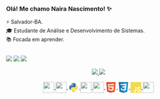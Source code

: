 ### Olá! Me chamo Naira Nascimento! ✨

⚡ Salvador-BA. <br>
🎓 Estudante de Análise e Desenvolvimento de Sistemas. <br>
📚 Focada em aprender. <br>

  ##
 
<div> 
  <a href ="https://github.com/nairasn/" target="_blank"><img src="https://img.shields.io/badge/GitHub-100000?style=for-the-badge&logo=github&logoColor=white"></a>
  <a href ="mailto:nascimentosnaira@gmail.com"><img src="https://img.shields.io/badge/Gmail-D14836?style=for-the-badge&logo=gmail&logoColor=white"></a>
  <a href="https://www.linkedin.com/in/naira-nascimento/" target="_blank"><img src="https://img.shields.io/badge/LinkedIn-0077B5?style=for-the-badge&logo=linkedin&logoColor=white"></a> 
</div>

 <br>

<div align="center">
  <a href="https://github.com/nairasn">
  <img height="150em" src="https://github-readme-stats.vercel.app/api?username=nairasn&show_icons=true&theme=onedark&include_all_commits=true&count_private=true"/>
  <img height="150em" src="https://github-readme-stats.vercel.app/api/top-langs/?username=nairasn&layout=compact&langs_count=7&theme=onedark"/>
</div>

 
<div style="display:inline_block" align="center"><br>

  
   <img align="center" height="30" width="30" src="https://cdn.jsdelivr.net/gh/devicons/devicon/icons/postgresql/postgresql-original-wordmark.svg">   
 <img align="center" height="30" width="30" src="https://cdn.jsdelivr.net/gh/devicons/devicon/icons/mysql/mysql-original-wordmark.svg">         
 <img align="center" height="30" width="30" src="https://raw.githubusercontent.com/devicons/devicon/master/icons/python/python-original.svg">
 <img align="center" height="30" width="30" src="https://cdn.jsdelivr.net/gh/devicons/devicon/icons/django/django-plain.svg">
 <img align="center" height="30" width="30" src="https://cdn.jsdelivr.net/gh/devicons/devicon/icons/microsoftsqlserver/microsoftsqlserver-plain-wordmark.svg">
 <img align="center" height="30" width="30" src="https://raw.githubusercontent.com/devicons/devicon/master/icons/html5/html5-original.svg">
 <img align="center" height="30" width="30" src="https://raw.githubusercontent.com/devicons/devicon/master/icons/css3/css3-original.svg">
 <img align="center" height="30" width="30" src="https://raw.githubusercontent.com/devicons/devicon/master/icons/javascript/javascript-plain.svg">
 <img align="center" height="30" width="30" src="https://cdn.jsdelivr.net/gh/devicons/devicon/icons/git/git-original.svg">
</div>
